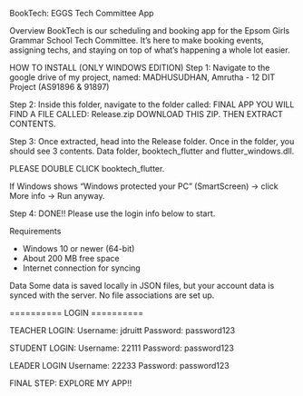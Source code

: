 
BookTech: EGGS Tech Committee App

Overview
BookTech is our scheduling and booking app for the Epsom Girls Grammar School Tech Committee.
It’s here to make booking events, assigning techs, and staying on top of what’s happening a whole lot easier.


HOW TO INSTALL (ONLY WINDOWS EDITION)
 Step 1: 
 Navigate to the google drive of my project, named: MADHUSUDHAN, Amrutha - 12 DIT Project (AS91896 & 91897)

 Step 2: 
 Inside this folder, navigate to the folder called: FINAL APP
    YOU WILL FIND A FILE CALLED: Release.zip
    DOWNLOAD THIS ZIP. THEN EXTRACT CONTENTS.

 Step 3: 
Once extracted, head into the Release folder. 
Once in the folder, you should see 3 contents. Data folder, booktech_flutter and flutter_windows.dll.

PLEASE DOUBLE CLICK booktech_flutter. 

If Windows shows “Windows protected your PC” (SmartScreen) -> click More info -> Run anyway.

 Step 4: 
 DONE!! Please use the login info below to start. 

Requirements
- Windows 10 or newer (64-bit)
- About 200 MB free space
- Internet connection for syncing

Data
Some data is saved locally in JSON files, but your account data is synced with the server.
No file associations are set up.

========== LOGIN ==========

TEACHER LOGIN: 
Username: jdruitt 
Password: password123

STUDENT LOGIN: 
Username: 22111
Password: password123

LEADER LOGIN
Username: 22233
Password: password123

FINAL STEP: 
EXPLORE MY APP!!
